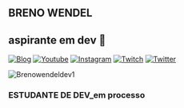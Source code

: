## BRENO WENDEL
## aspirante em dev 🏀

[![Blog](https://img.shields.io/badge/Tumblr-%2336465D.svg?&style=for-the-badge&logo=Tumblr&logoColor=white)](https://sonhando-alto-tio.tumblr.com/)
[![Youtube](https://img.shields.io/badge/YouTube-FF0000?style=for-the-badge&logo=youtube&logoColor=white)](https://www.youtube.com/@xxxx25617)
[![Instagram](https://img.shields.io/badge/Instagram-E4405F?style=for-the-badge&logo=instagram&logoColor=white)](https://www.instagram.com/___bwendel.wk/)
[![Twitch](https://img.shields.io/badge/Twitch-9146FF?style=for-the-badge&logo=twitch&logoColor=white)](https://www.twitch.tv/notkeneru)
[![Twitter](https://img.shields.io/badge/Twitter-1DA1F2?style=for-the-badge&logo=twitter&logoColor=white)](https://twitter.com/brenowenndel)


![Brenowendeldev1](https://github-readme-stats.vercel.app/api?username=Brenowendeldev1&show_icons=true&theme=onedark)


### ESTUDANTE DE DEV_em processo
